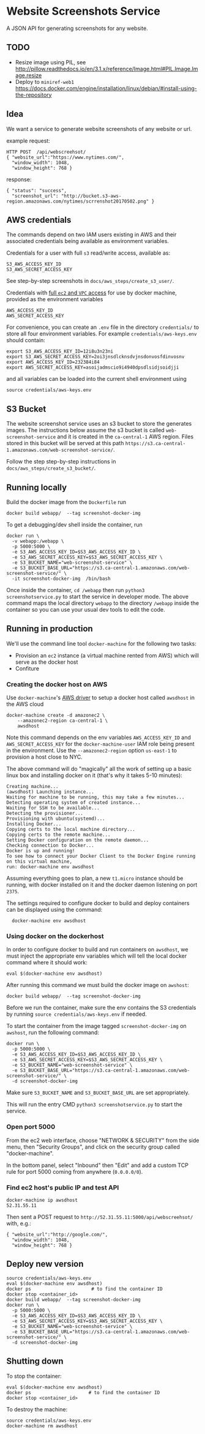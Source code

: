 Website Screenshots Service
===========================
A JSON API for generating screenshots for any website.


TODO
----
  - Resize image using PIL, see http://pillow.readthedocs.io/en/3.1.x/reference/Image.html#PIL.Image.Image.resize
  - Deploy to `miniref-web1` https://docs.docker.com/engine/installation/linux/debian/#install-using-the-repository



Idea
----
We want a service to generate website screenshots of any website or url.

example request:

    HTTP POST  /api/webscreehsot/
    { "website_url":"https://www.nytimes.com/",
      "window_width": 1048,
      "window_height": 768 }

response:

    { "status": "success",
      "screenshot_url": "http://bucket.s3-aws-region.amazonaws.com/nytimes/scrrenshot20170502.png" }



AWS credentials
---------------
The commands depend on two IAM users existing in AWS and their associated credentials
being available as environment variables.

Credentials for a user with full `s3` read/write access, available as:

    S3_AWS_ACCESS_KEY_ID
    S3_AWS_SECRET_ACCESS_KEY

See step-by-step screenshots in `docs/aws_steps/create_s3_user/`.

Credentials with [full `ec2` and `VPC` access](docs/docker_machine_user_IAM_policy.txt)
for use by docker machine, provided as the environment variables

    AWS_ACCESS_KEY_ID
    AWS_SECRET_ACCESS_KEY

For convenience, you can create an `.env` file in the directory `credentials/`
to store all four environment variables. For example `credentials/aws-keys.env`
should contain:

    export S3_AWS_ACCESS_KEY_ID=12i8u3n23ni
    export S3_AWS_SECRET_ACCESS_KEY=2oi3jnsdlcknsdvjnsdonvosfdinvosnv
    export AWS_ACCESS_KEY_ID=232384i84
    export AWS_SECRET_ACCESS_KEY=asoijadmscio9i4940dpsdlsidjsoidjji

and all variables can be loaded into the current shell environment using

    source credentials/aws-keys.env


S3 Bucket
---------
The website screenshot service uses an s3 bucket to store the generates images.
The instructions below assume the s3 bucket is called `web-screenshot-service`
and it is created in the `ca-central-1` AWS region. Files stored in this bucket
will be served at this path `https://s3.ca-central-1.amazonaws.com/web-screenshot-service/`.

Follow the step step-by-step instructions in `docs/aws_steps/create_s3_bucket/`.



Running locally
---------------
Build the docker image from the `Dockerfile` run

    docker build webapp/  --tag screenshot-docker-img

To get a debugging/dev shell inside the container, run

    docker run \
      -v webapp:/webapp \
      -p 5000:5000 \
      -e S3_AWS_ACCESS_KEY_ID=$S3_AWS_ACCESS_KEY_ID \
      -e S3_AWS_SECRET_ACCESS_KEY=$S3_AWS_SECRET_ACCESS_KEY \
      -e S3_BUCKET_NAME="web-screenshot-service" \
      -e S3_BUCKET_BASE_URL="https://s3.ca-central-1.amazonaws.com/web-screenshot-service/" \
      -it screenshot-docker-img  /bin/bash


Once inside the container, `cd /webapp` then run `python3 screenshotservice.py` to start the
service in developer mode. The above command maps the local directory `webapp` to the directory
`/webapp` inside the container so you can use your usual dev tools to edit the code.



Running in production
---------------------
We'll use the command line tool `docker-machine` for the following two tasks:
  - Provision an `ec2` instance (a virtual machine rented from AWS) which will
    serve as the docker host
  - Confiture 
  

### Creating the docker host on AWS

Use `docker-machine`'s [AWS driver](https://docs.docker.com/machine/drivers/aws/)
to setup a docker host called `awsdhost` in the AWS cloud

    docker-machine create -d amazonec2 \
        --amazonec2-region ca-central-1 \
        awsdhost

Note this command depends on the env variables `AWS_ACCESS_KEY_ID` and `AWS_SECRET_ACCESS_KEY`
for the `docker-machine-user` IAM role being present in the environment.
Use the `--amazonec2-region` option `us-east-1` to provision a host close to NYC.

The above command will do "magically" all the work of setting up a basic linux box
and installing docker on it (that's why it takes 5-10 minutes):

    Creating machine...
    (awsdhost) Launching instance...
    Waiting for machine to be running, this may take a few minutes...
    Detecting operating system of created instance...
    Waiting for SSH to be available...
    Detecting the provisioner...
    Provisioning with ubuntu(systemd)...
    Installing Docker...
    Copying certs to the local machine directory...
    Copying certs to the remote machine...
    Setting Docker configuration on the remote daemon...
    Checking connection to Docker...
    Docker is up and running!
    To see how to connect your Docker Client to the Docker Engine running on this virtual machine,
    run: docker-machine env awsdhost

Assuming everything goes to plan, a new `t1.micro` instance should be running, with docker
installed on it and the docker daemon listening on port `2375`.

The settings required to configure docker to build and deploy containers can be displayed using
the command:

      docker-machine env awsdhost



### Using docker on the dockerhost

In order to configure docker to build and run containers on `awsdhost`, we must
inject the appropriate env variables which will tell the local docker command
where it should work:

    eval $(docker-machine env awsdhost)

After running this command we must build the docker image on `awshost`:

    docker build webapp/  --tag screenshot-docker-img

Before we run the container, make sure the env contains the S3 credentials by
running `source credentials/aws-keys.env` if needed.

To start the container from the image tagged `screenshot-docker-img` on `awshost`,
run the following command:

    docker run \
      -p 5000:5000 \
      -e S3_AWS_ACCESS_KEY_ID=$S3_AWS_ACCESS_KEY_ID \
      -e S3_AWS_SECRET_ACCESS_KEY=$S3_AWS_SECRET_ACCESS_KEY \
      -e S3_BUCKET_NAME="web-screenshot-service" \
      -e S3_BUCKET_BASE_URL="https://s3.ca-central-1.amazonaws.com/web-screenshot-service/" \
      -d screenshot-docker-img

Make sure `S3_BUCKET_NAME` and `S3_BUCKET_BASE_URL` are set appropriately.

This will run the entry CMD `python3 screenshotservice.py` to start the service.



### Open port 5000

From the ec2 web interface, choose "NETWORK & SECURITY" from the side menu, then
"Security Groups", and click on the security group called "docker-machine".

In the bottom panel, select "Inbound" then "Edit" and add a custom TCP rule for
port 5000 coming from anywhere (`0.0.0.0/0`).



### Find ec2 host's public IP and test API

    docker-machine ip awsdhost
    52.31.55.11

Then sent a POST request to `http://52.31.55.11:5000/api/webscreehsot/` with, e.g.:

    { "website_url":"http://google.com/",
      "window_width": 1048,
      "window_height": 768 }



Deploy new version
------------------

    source credentials/aws-keys.env
    eval $(docker-machine env awsdhost)
    docker ps                      # to find the container ID
    docker stop <container_id>
    docker build webapp/  --tag screenshot-docker-img
    docker run \
      -p 5000:5000 \
      -e S3_AWS_ACCESS_KEY_ID=$S3_AWS_ACCESS_KEY_ID \
      -e S3_AWS_SECRET_ACCESS_KEY=$S3_AWS_SECRET_ACCESS_KEY \
      -e S3_BUCKET_NAME="web-screenshot-service" \
      -e S3_BUCKET_BASE_URL="https://s3.ca-central-1.amazonaws.com/web-screenshot-service/" \
      -d screenshot-docker-img


Shutting down
-------------

To stop the container:

    eval $(docker-machine env awsdhost)
    docker ps                     # to find the container ID
    docker stop <container_id>

To destroy the machine:

    source credentials/aws-keys.env
    docker-machine rm awsdhost

